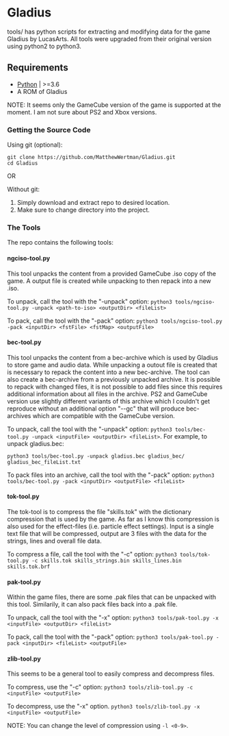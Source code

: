 # Gladius
tools/ has python scripts for extracting and modifying data for the game Gladius by LucasArts. All tools were upgraded from their original version using python2 to python3.

## Requirements
- [Python](https://www.python.org/downloads/) | >=3.6
- A ROM of Gladius

NOTE: It seems only the GameCube version of the game is supported at the moment. I am not sure about PS2 and Xbox versions.

### Getting the Source Code
Using git (optional):
```
git clone https://github.com/MatthewWertman/Gladius.git
cd Gladius
```
OR

Without git:

  1. Simply download and extract repo to desired location.
  2. Make sure to change directory into the project.

### The Tools
The repo contains the following tools:

#### ngciso-tool.py
This tool unpacks the content from a provided GameCube .iso copy of the game. A output file is created while unpacking to then repack into a new .iso.

To unpack, call the tool with the "-unpack" option:
```python3 tools/ngciso-tool.py -unpack <path-to-iso> <outputDir> <fileList>```

To pack, call the tool with the "-pack" option:
```python3 tools/ngciso-tool.py -pack <inputDir> <fstFile> <fstMap> <outputFile>```

#### bec-tool.py
This tool unpacks the content from a bec-archive which is used by Gladius to store game and audio data. While unpacking a outout file is created that is necessary to repack the content into a new bec-archive.
The tool can also create a bec-archive from a previously unpacked archive. It is possible to repack with changed files, it is not possible to add files since this requires additional information about all files in the archive.
PS2 and GameCube version use slightly different variants of this archive which I couldn't get reproduce without an additional option "--gc" that will produce bec-archives which are compatible with the GameCube version.

To unpack, call the tool with the "-unpack" option:
```python3 tools/bec-tool.py -unpack <inputFile> <outputDir> <fileList>```.
For example, to unpack gladius.bec:

```python3 tools/bec-tool.py -unpack gladius.bec gladius_bec/ gladius_bec_fileList.txt```

To pack files into an archive, call the tool with the "-pack" option:
```python3 tools/bec-tool.py -pack <inputDir> <outputFile> <fileList>```

#### tok-tool.py
The tok-tool is to compress the file "skills.tok" with the dictionary compression that is used by the game. As far as I know this compression is also used for the effect-files (i.e. particle effect settings).
Input is a single text file that will be compressed, output are 3 files with the data for the strings, lines and overall file data.

To compress a file, call the tool with the "-c" option:
```python3 tools/tok-tool.py -c skills.tok skills_strings.bin skills_lines.bin skills.tok.brf```

#### pak-tool.py
Within the game files, there are some .pak files that can be unpacked with this tool. Similarily, it can also pack files back into a .pak file.

To unpack, call the tool with the "-x" option:
```python3 tools/pak-tool.py -x <inputFile> <outputDir> <fileList>```

To pack, call the tool with the "-pack" option:
```python3 tools/pak-tool.py -pack <inputDir> <fileList> <outputFile>```

#### zlib-tool.py
This seems to be a general tool to easily compress and decompress files.

To compress, use the "-c" option:
```python3 tools/zlib-tool.py -c <inputFile> <outputFile>```

To decompress, use the "-x" option.
```python3 tools/zlib-tool.py -x <inputFile> <outputFile>```

NOTE: You can change the level of compression using ```-l <0-9>```.
